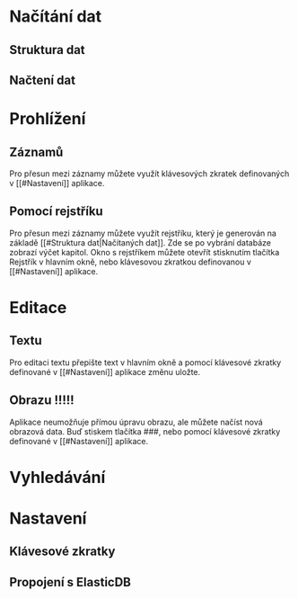 # Načítání dat

## Struktura dat

## Načtení dat

# Prohlížení
## Záznamů
Pro přesun mezi záznamy můžete využít klávesových zkratek definovaných v [[#Nastavení]] aplikace.
## Pomocí rejstříku
Pro přesun mezi záznamy můžete využít rejstříku, který je generován na základě [[#Struktura dat|Načítaných dat]]. Zde se po vybrání databáze zobrazí výčet kapitol. Okno s rejstříkem můžete otevřít stisknutím tlačítka Rejstřík v hlavním okně, nebo klávesovou zkratkou definovanou v [[#Nastavení]] aplikace.
# Editace
## Textu
Pro editaci textu přepište text v hlavním okně a pomocí klávesové zkratky definované v [[#Nastavení]] aplikace změnu uložte.
## Obrazu !!!!!
Aplikace neumožňuje přímou úpravu obrazu, ale můžete načíst nová obrazová data. Buď stiskem tlačítka ###, nebo pomocí klávesové zkratky definované v [[#Nastavení]] aplikace.


# Vyhledávání

# Nastavení

## Klávesové zkratky

## Propojení s ElasticDB
